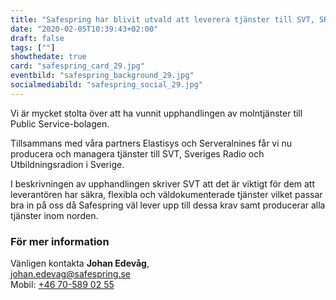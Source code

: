 ```yaml
---
title: "Safespring har blivit utvald att leverera tjänster till SVT, SR och UR"
date: "2020-02-05T10:39:43+02:00"
draft: false
tags: [""]
showthedate: true
card: "safespring_card_29.jpg"
eventbild: "safespring_background_29.jpg"
socialmediabild: "safespring_social_29.jpg"
---
```


<div class="ingress"><p>Vi är mycket stolta över att ha vunnit upphandlingen av molntjänster till Public Service-bolagen.</p></div>

Tillsammans med våra partners Elastisys och Serveralnines får vi nu producera och managera tjänster till SVT, Sveriges Radio och Utbildningsradion i Sverige.

I beskrivningen av upphandlingen skriver SVT att det är viktigt för dem att leverantören har säkra, flexibla och väldokumenterade tjänster vilket passar bra in på oss då Safespring väl lever upp till dessa krav samt producerar alla tjänster inom norden.


### För mer information

Vänligen kontakta <b>Johan Edevåg</b>,<br>
<a href="mailto:johan.edevag@safespring.se">johan.edevag@safespring.se</a><br>
Mobil: <a href="tel:+46705890255">+46 70-589 02 55</a>
